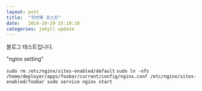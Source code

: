 ```yaml
---
layout: post
title:  "첫번째 포스트"
date:   2014-10-29 15:10:10
categories: jekyll update
---
```


블로그 테스트입니다.

"nginx setting"

`sudo rm /etc/nginx/sites-enabled/default`
`sudo ln -nfs /home/deployer/apps/foobar/current/config/nginx.conf /etc/nginx/sites-enabled/foobar
sudo service nginx start`